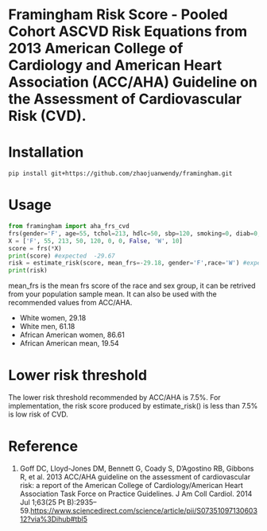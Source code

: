 # Framingham Risk Score -  Pooled Cohort ASCVD Risk Equations from 2013 American College of Cardiology and American Heart Association (ACC/AHA) Guideline on the Assessment of Cardiovascular Risk (CVD).

# Installation
```
pip install git+https://github.com/zhaojuanwendy/framingham.git
```

# Usage
```python
from framingham import aha_frs_cvd
frs(gender='F', age=55, tchol=213, hdlc=50, sbp=120, smoking=0, diab=0, ht_treat=False, race='W',time=10)
X = ['F', 55, 213, 50, 120, 0, 0, False, 'W', 10]
score = frs(*X)
print(score) #expected  -29.67
risk = estimate_risk(score, mean_frs=-29.18, gender='F',race='W') #expected 0.021, mean_frs is the mean frs score of the race and sex group
print(risk)
```

mean_frs is the mean frs score of the race and sex group, it can be retrived from your population sample mean. It can also be used with the recommended values from ACC/AHA.

* White women, 29.18
* White men, 61.18
* African American women, 86.61
* African American mean, 19.54

# Lower risk threshold
The lower risk threshold recommended by ACC/AHA is 7.5%.
For implementation, the risk score produced by estimate_risk() is less than 7.5% is low risk of CVD.

# Reference
1. Goff DC, Lloyd-Jones DM, Bennett G, Coady S, D’Agostino RB, Gibbons R, et al. 2013 ACC/AHA guideline on the assessment of cardiovascular risk: a report of the American College of Cardiology/American Heart Association Task Force on Practice Guidelines. J Am Coll Cardiol. 2014 Jul 1;63(25 Pt B):2935–59.https://www.sciencedirect.com/science/article/pii/S0735109713060312?via%3Dihub#tbl5
